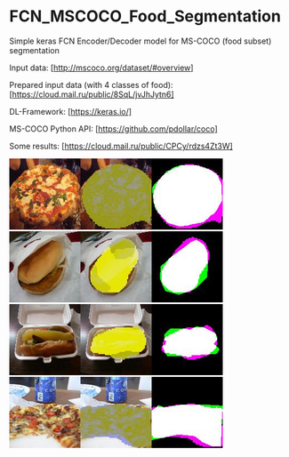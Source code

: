 # FCN_MSCOCO_Food_Segmentation

Simple keras FCN Encoder/Decoder model for MS-COCO (food subset) segmentation

Input data: [http://mscoco.org/dataset/#overview]

Prepared input data (with 4 classes of food): [https://cloud.mail.ru/public/8SqL/jvJhJytn6]

DL-Framework: [https://keras.io/]

MS-COCO Python API: [https://github.com/pdollar/coco]

Some results: [https://cloud.mail.ru/public/CPCy/rdzs4Zt3W]

![COCO_val2014_000000000397](img/COCO_val2014_000000000397.jpg-mskfood-idx.png-prv-segm1.jpg)
![COCO_val2014_000000000661](img/COCO_val2014_000000000661.jpg-mskfood-idx.png-prv-segm1.jpg)
![COCO_val2014_000000001903](img/COCO_val2014_000000001903.jpg-mskfood-idx.png-prv-segm1.jpg)
![COCO_val2014_000000003014](img/COCO_val2014_000000003014.jpg-mskfood-idx.png-prv-segm1.jpg)

